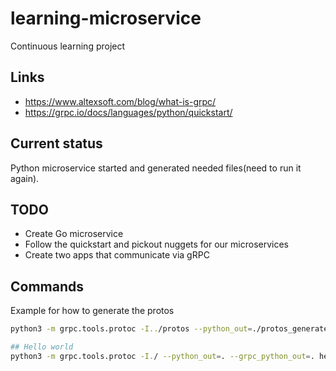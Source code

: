 # learning-microservice
Continuous learning project

## Links
* https://www.altexsoft.com/blog/what-is-grpc/
* https://grpc.io/docs/languages/python/quickstart/

## Current status
Python microservice started and generated needed files(need to run it again).

## TODO
* Create Go microservice
* Follow the quickstart and pickout nuggets for our microservices
* Create two apps that communicate via gRPC

## Commands

Example for how to generate the protos
```bash
python3 -m grpc.tools.protoc -I../protos --python_out=./protos_generated_files --grpc_python_out=./protos_generated_files ../protos/datetime.proto

## Hello world
python3 -m grpc.tools.protoc -I./ --python_out=. --grpc_python_out=. helloworld.proto
```